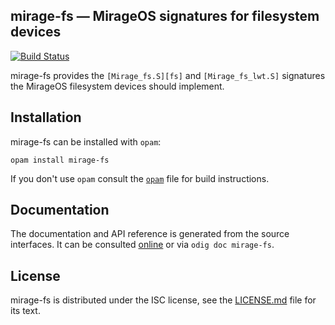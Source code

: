 ## mirage-fs — MirageOS signatures for filesystem devices

[![Build Status](https://travis-ci.org/mirage/mirage-fs.svg?branch=master)](https://travis-ci.org/mirage/mirage-fs)

mirage-fs provides the `[Mirage_fs.S][fs]` and `[Mirage_fs_lwt.S]` signatures
the MirageOS filesystem devices should implement.

[fs]: http://mirage.github.io/mirage-fs/Mirage_fs.html
[fslwt]: http://mirage.github.io/mirage-fs/Mirage_fs_lwt.html

## Installation

mirage-fs can be installed with `opam`:

    opam install mirage-fs

If you don't use `opam` consult the [`opam`](opam) file for build
instructions.

## Documentation

The documentation and API reference is generated from the source
interfaces. It can be consulted [online][doc] or via `odig doc
mirage-fs`.

[doc]: https://mirage.github.io/mirage-fs/

## License

mirage-fs is distributed under the ISC license, see the [LICENSE.md] file for its text.

[LICENSE.md]: ./LICENSE.md
